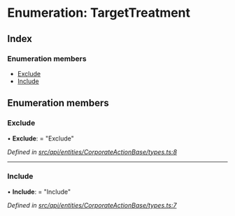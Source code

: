 # Enumeration: TargetTreatment

## Index

### Enumeration members

* [Exclude](targettreatment.md#exclude)
* [Include](targettreatment.md#include)

## Enumeration members

###  Exclude

• **Exclude**: = "Exclude"

*Defined in [src/api/entities/CorporateActionBase/types.ts:8](https://github.com/PolymathNetwork/polymesh-sdk/blob/cfab557b/src/api/entities/CorporateActionBase/types.ts#L8)*

___

###  Include

• **Include**: = "Include"

*Defined in [src/api/entities/CorporateActionBase/types.ts:7](https://github.com/PolymathNetwork/polymesh-sdk/blob/cfab557b/src/api/entities/CorporateActionBase/types.ts#L7)*
